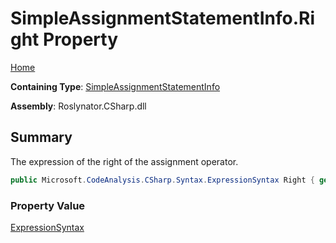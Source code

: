 # SimpleAssignmentStatementInfo\.Right Property

[Home](../../../../../README.md)

**Containing Type**: [SimpleAssignmentStatementInfo](../README.md)

**Assembly**: Roslynator\.CSharp\.dll

## Summary

The expression of the right of the assignment operator\.

```csharp
public Microsoft.CodeAnalysis.CSharp.Syntax.ExpressionSyntax Right { get; }
```

### Property Value

[ExpressionSyntax](https://docs.microsoft.com/en-us/dotnet/api/microsoft.codeanalysis.csharp.syntax.expressionsyntax)


